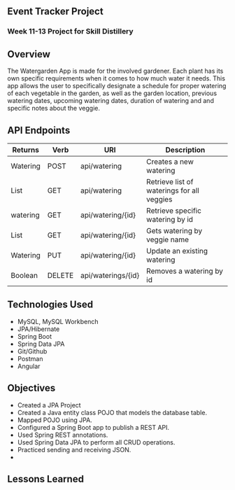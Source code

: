 ## Event Tracker Project
### Week 11-13 Project for Skill Distillery
## Overview
The Watergarden App is made for the involved gardener.  Each plant has its own specific requirements when it comes to how much water it needs. This app allows the user to specifically designate a schedule for proper watering of each vegetable in the garden, as well as the garden location, previous watering dates, upcoming watering dates, duration of watering and and specific notes about the veggie.

## API Endpoints
| Returns | Verb     | URI   | Description |
|---------|----------|-------|-------------|
| Watering |	POST | api/watering |	Creates a new watering |
| List | GET | api/watering | Retrieve list of waterings for all veggies |
| watering | GET | api/watering/{id} | Retrieve specific watering by id |
| List | GET | api/watering/{id} |	Gets watering by veggie name |
| Watering	| PUT | api/watering/{id} |	Update an existing watering |
| Boolean	| DELETE | api/waterings/{id}	| Removes a watering by id |

## Technologies Used
* MySQL, MySQL Workbench
* JPA/Hibernate
* Spring Boot
* Spring Data JPA
* Git/Github
* Postman
* Angular

## Objectives
* Created a JPA Project
* Created a Java entity class POJO that models the database table.
* Mapped POJO using JPA.
* Configured a Spring Boot app to publish a REST API.
* Used Spring REST annotations.
* Used Spring Data JPA to perform all CRUD operations.
* Practiced sending and receiving JSON.
* 

## Lessons Learned

